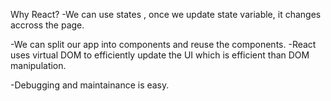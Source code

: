 Why React?
-We can use states , once we update state variable, it changes accross the page.

-We can split our app into components and reuse the components.
-React uses virtual DOM to efficiently update the UI which is efficient than DOM manipulation.

-Debugging and maintainance is easy.
